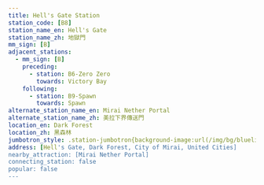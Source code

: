 ```yaml
---
title: Hell's Gate Station
station_code: [B8]
station_name_en: Hell's Gate
station_name_zh: 地獄門
mm_sign: [B]
adjacent_stations:
  - mm_sign: [B]
    preceding:
      - station: B6-Zero Zero
        towards: Victory Bay
    following:
      - station: B9-Spawn
        towards: Spawn
alternate_station_name_en: Mirai Nether Portal
alternate_station_name_zh: 美拉下界傳送門
location_en: Dark Forest
location_zh: 黑森林
jumbotron_style: .station-jumbotron{background-image:url(/img/bg/blueline.png);background-repeat:no-repeat;background-size:100% 10px;background-position:left 130px}
address: [Hell's Gate, Dark Forest, City of Mirai, United Cities]
nearby_attraction: [Mirai Nether Portal]
connecting_station: false
popular: false
---
```


